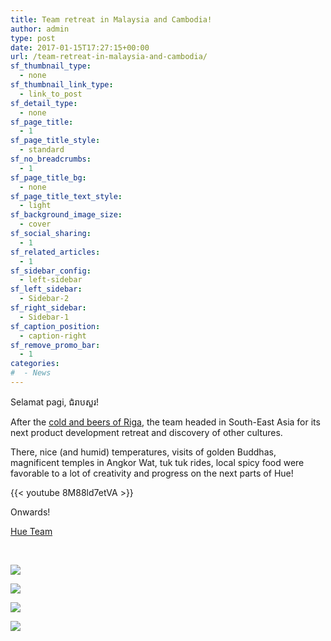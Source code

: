 ```yaml
---
title: Team retreat in Malaysia and Cambodia!
author: admin
type: post
date: 2017-01-15T17:27:15+00:00
url: /team-retreat-in-malaysia-and-cambodia/
sf_thumbnail_type:
  - none
sf_thumbnail_link_type:
  - link_to_post
sf_detail_type:
  - none
sf_page_title:
  - 1
sf_page_title_style:
  - standard
sf_no_breadcrumbs:
  - 1
sf_page_title_bg:
  - none
sf_page_title_text_style:
  - light
sf_background_image_size:
  - cover
sf_social_sharing:
  - 1
sf_related_articles:
  - 1
sf_sidebar_config:
  - left-sidebar
sf_left_sidebar:
  - Sidebar-2
sf_right_sidebar:
  - Sidebar-1
sf_caption_position:
  - caption-right
sf_remove_promo_bar:
  - 1
categories:
#  - News
---
```


Selamat pagi, ជំរាបសួរ!

After the [cold and beers of Riga][1], the team headed in South-East Asia for its next product development retreat and discovery of other cultures.

There, nice (and humid) temperatures, visits of golden Buddhas, magnificent temples in Angkor Wat, tuk tuk rides, local spicy food were favorable to a lot of creativity and progress on the next parts of Hue!

{{< youtube 8M88ld7etVA >}}

Onwards!

[Hue Team][2]

&nbsp;

[<img src="https://cdn.gethue.com/uploads/2016/12/IMG_5609-1024x768.jpg"  />][3]

[<img src="https://cdn.gethue.com/uploads/2016/12/IMG_5670-1024x768.jpg"  />][4]

[<img src="https://cdn.gethue.com/uploads/2016/12/IMG_5719-1024x768.jpg"  />][5]

[<img src="https://cdn.gethue.com/uploads/2016/12/IMG_5638-e1481153949350-768x1024.jpg"  />][6]

&nbsp;

&nbsp;

[1]: https://gethue.com/team-retreat-in-riga/
[2]: https://twitter.com/gethue
[3]: https://cdn.gethue.com/uploads/2016/12/IMG_5609.jpg
[4]: https://cdn.gethue.com/uploads/2016/12/IMG_5670.jpg
[5]: https://cdn.gethue.com/uploads/2016/12/IMG_5719.jpg
[6]: https://cdn.gethue.com/uploads/2016/12/IMG_5638.jpg
